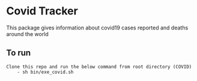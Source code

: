 # Covid Tracker

This package gives information about covid19 cases reported and deaths around the world

## To run
```
Clone this repo and run the below command from root directory (COVID)
    - sh bin/exe_covid.sh
```